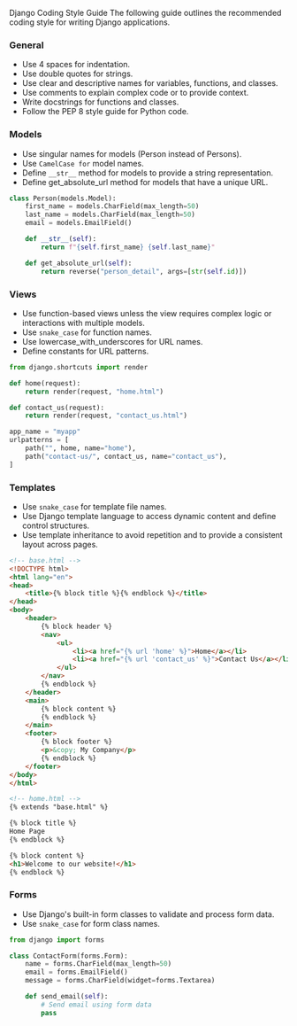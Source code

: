 Django Coding Style Guide
The following guide outlines the recommended coding style for writing Django applications.

### General
- Use 4 spaces for indentation.
- Use double quotes for strings.
- Use clear and descriptive names for variables, functions, and classes.
- Use comments to explain complex code or to provide context.
- Write docstrings for functions and classes.
- Follow the PEP 8 style guide for Python code.

### Models
- Use singular names for models (Person instead of Persons).
- Use `CamelCase for` model names.
- Define `__str__` method for models to provide a string representation.
- Define get_absolute_url method for models that have a unique URL.

````python
class Person(models.Model):
    first_name = models.CharField(max_length=50)
    last_name = models.CharField(max_length=50)
    email = models.EmailField()

    def __str__(self):
        return f"{self.first_name} {self.last_name}"

    def get_absolute_url(self):
        return reverse("person_detail", args=[str(self.id)])
````

### Views
- Use function-based views unless the view requires complex logic or interactions with multiple models.
- Use `snake_case` for function names.
- Use lowercase_with_underscores for URL names.
- Define constants for URL patterns.

````python
from django.shortcuts import render

def home(request):
    return render(request, "home.html")

def contact_us(request):
    return render(request, "contact_us.html")

app_name = "myapp"
urlpatterns = [
    path("", home, name="home"),
    path("contact-us/", contact_us, name="contact_us"),
]
````

### Templates
- Use `snake_case` for template file names.
- Use Django template language to access dynamic content and define control structures.
- Use template inheritance to avoid repetition and to provide a consistent layout across pages.


````html
<!-- base.html -->
<!DOCTYPE html>
<html lang="en">
<head>
    <title>{% block title %}{% endblock %}</title>
</head>
<body>
    <header>
        {% block header %}
        <nav>
            <ul>
                <li><a href="{% url 'home' %}">Home</a></li>
                <li><a href="{% url 'contact_us' %}">Contact Us</a></li>
            </ul>
        </nav>
        {% endblock %}
    </header>
    <main>
        {% block content %}
        {% endblock %}
    </main>
    <footer>
        {% block footer %}
        <p>&copy; My Company</p>
        {% endblock %}
    </footer>
</body>
</html>

<!-- home.html -->
{% extends "base.html" %}

{% block title %}
Home Page
{% endblock %}

{% block content %}
<h1>Welcome to our website!</h1>
{% endblock %}
````

### Forms
- Use Django's built-in form classes to validate and process form data.
- Use `snake_case` for form class names.

````python
from django import forms

class ContactForm(forms.Form):
    name = forms.CharField(max_length=50)
    email = forms.EmailField()
    message = forms.CharField(widget=forms.Textarea)

    def send_email(self):
        # Send email using form data
        pass
````